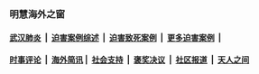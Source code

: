 
### 明慧海外之窗

####  [武汉肺炎](indexes/365.md?t=01031600) &nbsp;|&nbsp;  [迫害案例综述](indexes/328.md?t=01031600) &nbsp;|&nbsp; [迫害致死案例](indexes/277.md?t=01031600)  &nbsp;|&nbsp; [更多迫害案例](indexes/81.md?t=01031600)  &nbsp;|&nbsp; 
####  [时事评论](indexes/251.md?t=01031600) &nbsp;|&nbsp; [海外简讯](indexes/245.md?t=01031600)&nbsp;|&nbsp;  [社会支持](indexes/140.md?t=01031600) &nbsp;|&nbsp; [褒奖决议](indexes/282.md?t=01031600) &nbsp;|&nbsp; [社区报道](indexes/91.md?t=01031600)  &nbsp;|&nbsp; [天人之间](indexes/78.md?t=01031600) 


